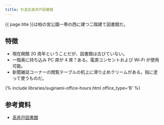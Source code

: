 ```yaml
---
title: 杉並区高井戸図書館
---
```


{{ page.title }}は柏の宮公園一帯の西に建つ二階建て図書館だ。

## 特徴

* 現在開館 20 周年ということだが、図書館は古びていない。
* 一階奥に持ち込み PC 席が 4 席？ある。電源コンセントおよび Wi-Fi が使用可能。
* 新聞雑誌コーナーの閲覧テーブルの机上に滑り止めクリームがある。指に塗って使うものだ。

{% include libraries/suginami-office-hours.html office_type='B' %}

## 参考資料

* [高井戸図書館](https://www.library.city.suginami.tokyo.jp/facilities/takaido.html)
